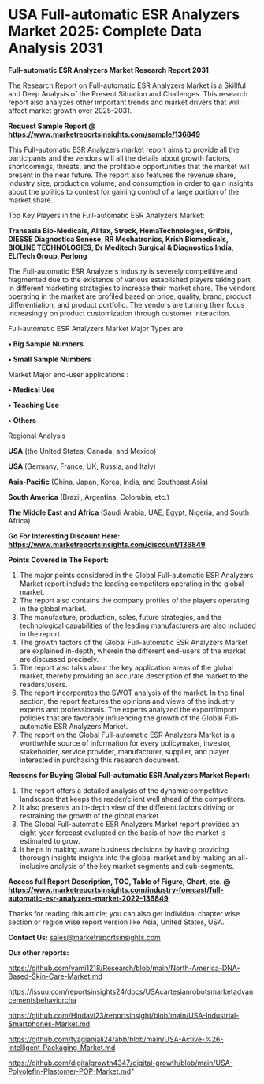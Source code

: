# USA Full-automatic ESR Analyzers Market 2025: Complete Data Analysis 2031

<strong>Full-automatic ESR Analyzers Market Research Report 2031</strong>

The Research Report on Full-automatic ESR Analyzers Market is a Skillful and Deep Analysis of the Present Situation and Challenges. This research report also analyzes other important trends and market drivers that will affect market growth over 2025-2031.

<strong>Request Sample Report @ <a href=https://www.marketreportsinsights.com/sample/136849>https://www.marketreportsinsights.com/sample/136849</a></strong>

This Full-automatic ESR Analyzers market report aims to provide all the participants and the vendors will all the details about growth factors, shortcomings, threats, and the profitable opportunities that the market will present in the near future. The report also features the revenue share, industry size, production volume, and consumption in order to gain insights about the politics to contest for gaining control of a large portion of the market share.

Top Key Players in the Full-automatic ESR Analyzers Market:

<strong>Transasia Bio-Medicals, Alifax, Streck, HemaTechnologies, Grifols, DIESSE Diagnostica Senese, RR Mechatronics, Krish Biomedicals, BIOLINE TECHNOLOGIES, Dr Meditech Surgical & Diagnostics India, ELITech Group, Perlong</strong>

The Full-automatic ESR Analyzers Industry is severely competitive and fragmented due to the existence of various established players taking part in different marketing strategies to increase their market share. The vendors operating in the market are profiled based on price, quality, brand, product differentiation, and product portfolio. The vendors are turning their focus increasingly on product customization through customer interaction.

Full-automatic ESR Analyzers Market Major Types are:

<strong>• Big Sample Numbers

• Small Sample Numbers</strong>

Market Major end-user applications :

<strong>• Medical Use

• Teaching Use

• Others</strong>

Regional Analysis

</u><strong><b>USA</b></strong> (the United States, Canada, and Mexico)

<strong><b>USA </b></strong>(Germany, France, UK, Russia, and Italy)

<strong><b>Asia-Pacific</b></strong> (China, Japan, Korea, India, and Southeast Asia)

<strong><b>South America</b></strong> (Brazil, Argentina, Colombia, etc.)

<strong><b>The Middle East and Africa</b></strong> (Saudi Arabia, UAE, Egypt, Nigeria, and South Africa)

<strong>Go For Interesting Discount Here: <a href=https://www.marketreportsinsights.com/discount/136849>https://www.marketreportsinsights.com/discount/136849</a></strong>

<strong>Points Covered in The Report:</strong>
<ol>
  <li>The major points considered in the Global Full-automatic ESR Analyzers Market report include the leading competitors operating in the global market.</li>
  <li>The report also contains the company profiles of the players operating in the global market.</li>
  <li>The manufacture, production, sales, future strategies, and the technological capabilities of the leading manufacturers are also included in the report.</li>
  <li>The growth factors of the Global Full-automatic ESR Analyzers Market are explained in-depth, wherein the different end-users of the market are discussed precisely.</li>
  <li>The report also talks about the key application areas of the global market, thereby providing an accurate description of the market to the readers/users.</li>
  <li>The report incorporates the SWOT analysis of the market. In the final section, the report features the opinions and views of the industry experts and professionals. The experts analyzed the export/import policies that are favorably influencing the growth of the Global Full-automatic ESR Analyzers Market.</li>
  <li>The report on the Global Full-automatic ESR Analyzers Market is a worthwhile source of information for every policymaker, investor, stakeholder, service provider, manufacturer, supplier, and player interested in purchasing this research document.</li>
</ol>
<strong>Reasons for Buying Global Full-automatic ESR Analyzers Market Report:</strong>

<ol>
  <li>The report offers a detailed analysis of the dynamic competitive landscape that keeps the reader/client well ahead of the competitors.</li>
  <li>It also presents an in-depth view of the different factors driving or restraining the growth of the global market.</li>
  <li>The Global Full-automatic ESR Analyzers Market report provides an eight-year forecast evaluated on the basis of how the market is estimated to grow.</li>
  <li>It helps in making aware business decisions by having providing thorough insights insights into the global market and by making an all-inclusive analysis of the key market segments and sub-segments.</li>
</ol>
<strong>Access full Report Description, TOC, Table of Figure, Chart, etc. @ <a href=https://www.marketreportsinsights.com/industry-forecast/full-automatic-esr-analyzers-market-2022-136849>https://www.marketreportsinsights.com/industry-forecast/full-automatic-esr-analyzers-market-2022-136849</a></strong>


Thanks for reading this article; you can also get individual chapter wise section or region wise report version like Asia, United States, USA.

<strong>Contact Us:</strong>
sales@marketreportsinsights.com

<strong>Our other reports:</strong>

<a href=https://github.com/yami1218/Research/blob/main/North-America-DNA-Based-Skin-Care-Market.md>https://github.com/yami1218/Research/blob/main/North-America-DNA-Based-Skin-Care-Market.md</a>

<a href=https://issuu.com/reportsinsights24/docs/USAcartesianrobotsmarketadvancementsbehaviorcha>https://issuu.com/reportsinsights24/docs/USAcartesianrobotsmarketadvancementsbehaviorcha</a>

<a href=https://github.com/Hindavi23/reportsinsight/blob/main/USA-Industrial-Smartphones-Market.md>https://github.com/Hindavi23/reportsinsight/blob/main/USA-Industrial-Smartphones-Market.md</a>

<a href=https://github.com/tyagianjali24/abb/blob/main/USA-Active-%26-Intelligent-Packaging-Market.md>https://github.com/tyagianjali24/abb/blob/main/USA-Active-%26-Intelligent-Packaging-Market.md</a>

<a href=https://github.com/digitalgrowth4347/digital-growth/blob/main/USA-Polyolefin-Plastomer-POP-Market.md>https://github.com/digitalgrowth4347/digital-growth/blob/main/USA-Polyolefin-Plastomer-POP-Market.md</a>"

